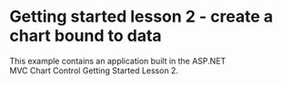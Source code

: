 # Getting started lesson 2 - create a chart bound to data


This example contains an application built in the ASP.NET MVC Chart Control Getting Started Lesson 2.

<br/>


